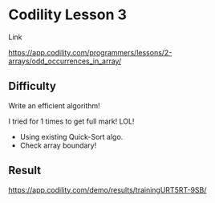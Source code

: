 # Codility Lesson 3
Link

https://app.codility.com/programmers/lessons/2-arrays/odd_occurrences_in_array/
## Difficulty
Write an efficient algorithm!

I tried for 1 times to get full mark! LOL!
- Using existing Quick-Sort algo.
- Check array boundary!

## Result
https://app.codility.com/demo/results/trainingURT5RT-9SB/
